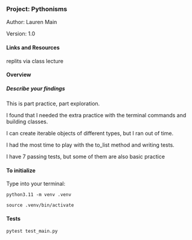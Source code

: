 ### Project: Pythonisms

Author: Lauren Main

Version:  1.0

#### Links and Resources

replits via class lecture

#### Overview

##### Describe your findings

This is part practice, part exploration. 

I found that I needed the extra practice with the terminal commands and building classes. 

I can create iterable objects of different types, but I ran out of time. 

I had the most time to play with the to_list method and writing tests. 

I have 7 passing tests, but some of them are also basic practice


#### To initialize

Type into your terminal:

`python3.11 -m venv .venv`

`source .venv/bin/activate`

#### Tests

`pytest test_main.py`